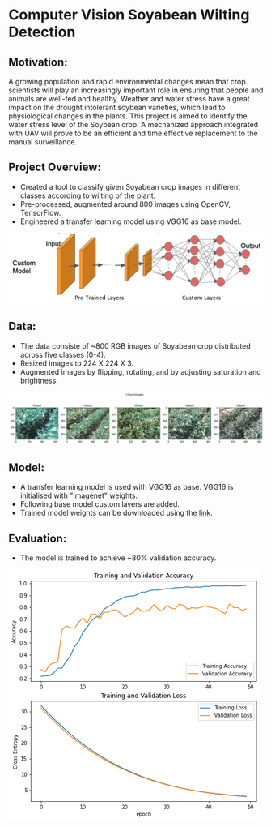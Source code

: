 # Computer Vision Soyabean Wilting Detection

## Motivation:
A growing population and rapid environmental changes mean that crop scientists will play an increasingly important role in ensuring that people and animals are well-fed and healthy. Weather and water stress have a great impact on the drought intolerant soybean varieties, which lead to physiological changes in the plants. This project is aimed to identify the water stress level of the Soybean crop. A mechanized approach integrated with UAV will prove to be an efficient and time effective replacement to the manual surveillance. 

## Project Overview:
* Created a tool to classify given Soyabean crop images in different classes according to wilting of the plant. 
* Pre-processed, augmented around 800 images using OpenCV, TensorFlow. 
* Engineered a transfer learning model using VGG16 as base model.

![Model architecture](https://github.com/trsarje/Soyabean_Wilting_Detection/blob/master/Images/Modelpng.png)

## Data: 
* The data consiste of ~800 RGB images of Soyabean crop distributed across five classes (0-4).
* Resized images to 224 X 224 X 3. 
* Augmented images by flipping, rotating, and by adjusting saturation and brightness. 

![Sample Images](https://github.com/trsarje/Soyabean_Wilting_Detection/blob/master/Images/ClassImg.png)

## Model:
* A transfer learning model is used with VGG16 as base. VGG16 is initialised with "Imagenet" weights.
* Following base model custom layers are added. 
* Trained model weights can be downloaded using the [link](https://drive.google.com/file/d/1-4z9Op1pfnEo-ZB90bLk-sYVEIL-43QK/view?usp=sharing).

## Evaluation:
* The model is trained to achieve ~80% validation accuracy. 

![Training graph](https://github.com/trsarje/Soyabean_Wilting_Detection/blob/master/Images/acc.png)


